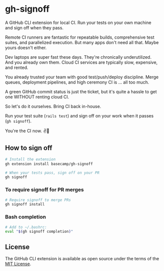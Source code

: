 # gh-signoff

A GitHub CLI extension for local CI. Run your tests on your own machine and sign off when they pass.

Remote CI runners are fantastic for repeatable builds, comprehensive test suites, and parallelized execution. But many apps don't need all that. Maybe yours doesn't either.

Dev laptops are super fast these days. They're chronically underutilized. And you already own them. Cloud CI services are typically slow, expensive, and rented.

You already trusted your team with good test/push/deploy discipline. Merge queues, deployment pipelines, and high ceremony CI is … all too much.

A green GitHub commit status is just the ticket, but it's quite a hassle to get one WITHOUT renting cloud CI.

So let's do it ourselves. Bring CI back in-house.

Run your test suite (`rails test`) and sign off on your work when it passes (`gh signoff`).

You're the CI now. ✌️👀


## How to sign off

```bash
# Install the extension
gh extension install basecamp/gh-signoff

# When your tests pass, sign off on your PR
gh signoff
```

### To require signoff for PR merges

```bash
# Require signoff to merge PRs
gh signoff install
```

### Bash completion

```bash
# Add to ~/.bashrc:
eval "$(gh signoff completion)"
```


## License
The GitHub CLI extension is available as open source under the terms of the [MIT License](https://opensource.org/licenses/MIT).